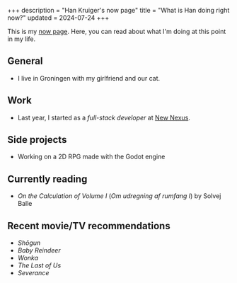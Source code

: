 +++
description = "Han Kruiger's now page"
title = "What is Han doing right now?"
updated = 2024-07-24
+++

This is my [now page](https://nownownow.com/about).
Here, you can read about what I'm doing at this point in my life.

## General

- I live in Groningen with my girlfriend and our cat. 

## Work

- Last year, I started as a *full-stack developer* at [New Nexus](https://newnexus.nl/).

## Side projects

- Working on a 2D RPG made with the Godot engine  

## Currently reading

- *On the Calculation of Volume I* (*Om udregning af rumfang I*) by Solvej Balle

## Recent movie/TV recommendations

- *Shōgun*
- *Baby Reindeer*
- *Wonka*
- *The Last of Us*
- *Severance*
